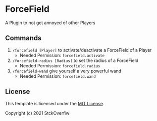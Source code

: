 # ForceField
A Plugin to not get annoyed of other Players

## Commands
1. `/forcefield [Player]` to activate/deactivate a ForceField of a Player
   - Needed Permission: `forcefield.activate`
2. `/forcefield-radius [Radius]` to set the radius of a ForceField
   - Needed Permission: `forcefield.radius`
3. `/forcefield-wand` give yourself a very powerful wand
    - Needed Permission: `forcefield.wand`


## License
This template is licensed under the [MIT License](https://choosealicense.com/licenses/mit/).

Copyright (c) 2021 StckOverflw
